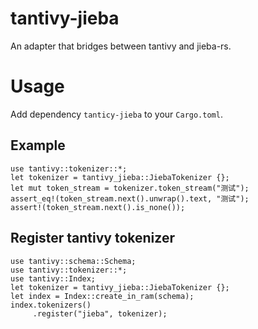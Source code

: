 tantivy-jieba
============================

An adapter that bridges between tantivy and jieba-rs.

Usage
===========================

Add dependency `tanticy-jieba` to your `Cargo.toml`.

Example
---------------------------

```
use tantivy::tokenizer::*;
let tokenizer = tantivy_jieba::JiebaTokenizer {};
let mut token_stream = tokenizer.token_stream("测试");
assert_eq!(token_stream.next().unwrap().text, "测试");
assert!(token_stream.next().is_none());
```

Register tantivy tokenizer
---------------------------

```
use tantivy::schema::Schema;
use tantivy::tokenizer::*;
use tantivy::Index;
let tokenizer = tantivy_jieba::JiebaTokenizer {};
let index = Index::create_in_ram(schema);
index.tokenizers()
     .register("jieba", tokenizer);
```
